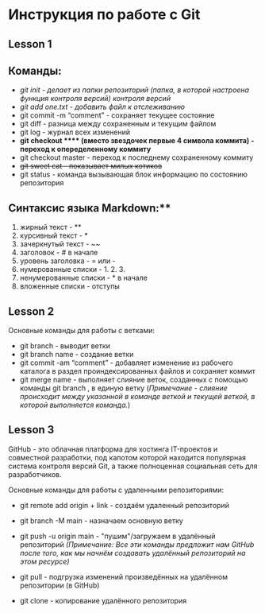 # Инструкция по работе с Git

## Lesson 1

## Команды:

* *git init - делает из папки репозиторий (папка, в которой настроена функция контроля версий) контроля версий*
* *git add one.txt - добавить файл к отслеживанию*
* git commit -m “comment” - сохраняет текущее состояние
* git diff - разница между сохраненным и текущим файлом
* git log - журнал всех изменений
* **git checkout **** (вместо звездочек первые 4 символа коммита) - переход к опеределенному коммиту**
* git checkout master - переход к последнему сохраненному коммиту
* ~~git sweet cat - показывает милых котиков~~
* git status - команда вызывающая блок информацию по состоянию репозитория


## Синтаксис языка Markdown:**
1. жирный текст - **
2. курсивный текст - *
3. зачеркнутый текст - ~~
4. заголовок - # в начале
5. уровень заголовка - = или -
6. нумерованные списки - 1. 2. 3.
7. ненумерованные списки - * в начале
8. вложенные списки - отступы

## Lesson 2

Основные команды для работы с ветками:

- git branch - выводит ветки
- git branch name - создание ветки
- git commit -am “comment” - добавляет изменение из рабочего каталога в раздел проиндексированных файлов и сохраняет коммит
- git merge name - выполняет слияние веток, созданных с помощью команды git branch , в единую ветку (*Примечание - слияние происходит между указанной в команде веткой и текущей веткой, в которой выполняется команда.*)

## Lesson 3

GitHub - это облачная платформа для хостинга IT-проектов и совместной разработки, под капотом которой находится популярная система контроля версий Git, а также полноценная социальная сеть для разработчиков.

Основные команды для работы с удаленными репозиториями:
* git remote add origin + link - создаём удаленный репозиторий
* git branch -M main - назначаем основную ветку
* git push -u origin main - "пушим"/загружаем в удалённый репозиторий
*(Примечание: Все эти команды предложит нам GitHub после того, как мы начнём создавать удалённый репозиторий на этом ресурсе)*

* git pull - подгрузка изменений произведённых на удалённом репозитории (в GitHub)
* git clone - копирование удалённого репозитория